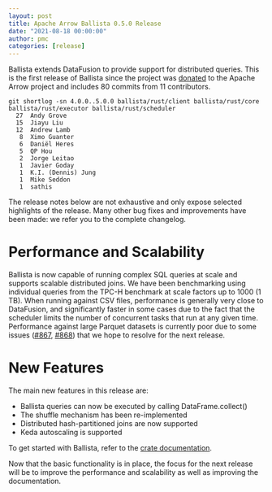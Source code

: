 ```yaml
---
layout: post
title: Apache Arrow Ballista 0.5.0 Release
date: "2021-08-18 00:00:00"
author: pmc
categories: [release]
---
```

<!--
{% comment %}
Licensed to the Apache Software Foundation (ASF) under one or more
contributor license agreements.  See the NOTICE file distributed with
this work for additional information regarding copyright ownership.
The ASF licenses this file to you under the Apache License, Version 2.0
(the "License"); you may not use this file except in compliance with
the License.  You may obtain a copy of the License at

http://www.apache.org/licenses/LICENSE-2.0

Unless required by applicable law or agreed to in writing, software
distributed under the License is distributed on an "AS IS" BASIS,
WITHOUT WARRANTIES OR CONDITIONS OF ANY KIND, either express or implied.
See the License for the specific language governing permissions and
limitations under the License.
{% endcomment %}
-->

Ballista extends DataFusion to provide support for distributed queries. This is the first release of Ballista since 
the project was [donated](https://arrow.apache.org/blog/2021/04/12/ballista-donation/) to the Apache Arrow project 
and includes 80 commits from 11 contributors.

```
git shortlog -sn 4.0.0..5.0.0 ballista/rust/client ballista/rust/core ballista/rust/executor ballista/rust/scheduler
  27  Andy Grove
  15  Jiayu Liu
  12  Andrew Lamb
   8  Ximo Guanter
   6  Daniël Heres
   5  QP Hou
   2  Jorge Leitao
   1  Javier Goday
   1  K.I. (Dennis) Jung
   1  Mike Seddon
   1  sathis
```

<!--
$ git log --pretty=oneline 4.0.0..5.0.0 ballista/rust/client ballista/rust/core ballista/rust/executor ballista/rust/scheduler ballista-examples/ | wc -l
80
-->

The release notes below are not exhaustive and only expose selected highlights of the release. Many other bug fixes 
and improvements have been made: we refer you to the complete changelog.

# Performance and Scalability

Ballista is now capable of running complex SQL queries at scale and supports scalable distributed joins. We have been 
benchmarking using individual queries from the TPC-H benchmark at scale factors up to 1000 (1 TB). When running against 
CSV files, performance is generally very close to DataFusion, and significantly faster in some cases due to the fact 
that the scheduler limits the number of concurrent tasks that run at any given time. Performance against large Parquet 
datasets is currently poor due to some issues ([#867](https://github.com/apache/arrow-datafusion/issues/867), 
[#868](https://github.com/apache/arrow-datafusion/issues/868)) that we hope to resolve for the next release. 

# New Features

The main new features in this release are:

- Ballista queries can now be executed by calling DataFrame.collect()
- The shuffle mechanism has been re-implemented
- Distributed hash-partitioned joins are now supported
- Keda autoscaling is supported

To get started with Ballista, refer to the [crate documentation](https://docs.rs/ballista/0.5.0/ballista/).

Now that the basic functionality is in place, the focus for the next release will be to improve the performance and
scalability as well as improving the documentation.
